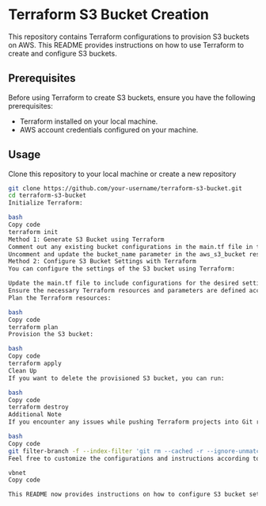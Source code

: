 # Terraform S3 Bucket Creation

This repository contains Terraform configurations to provision S3 buckets on AWS. This README provides instructions on how to use Terraform to create and configure S3 buckets.

## Prerequisites

Before using Terraform to create S3 buckets, ensure you have the following prerequisites:

- Terraform installed on your local machine.
- AWS account credentials configured on your machine.

## Usage

Clone this repository to your local machine or create a new repository

```bash
git clone https://github.com/your-username/terraform-s3-bucket.git
cd terraform-s3-bucket
Initialize Terraform:

bash
Copy code
terraform init
Method 1: Generate S3 Bucket using Terraform
Comment out any existing bucket configurations in the main.tf file in the repository.
Uncomment and update the bucket_name parameter in the aws_s3_bucket resource with your desired bucket name.
Method 2: Configure S3 Bucket Settings with Terraform
You can configure the settings of the S3 bucket using Terraform:

Update the main.tf file to include configurations for the desired settings such as permissions, versioning, logging, etc.
Ensure the necessary Terraform resources and parameters are defined according to your requirements.
Plan the Terraform resources:

bash
Copy code
terraform plan
Provision the S3 bucket:

bash
Copy code
terraform apply
Clean Up
If you want to delete the provisioned S3 bucket, you can run:

bash
Copy code
terraform destroy
Additional Note
If you encounter any issues while pushing Terraform projects into Git repositories, you can try the following command to remove Terraform cached files:

bash
Copy code
git filter-branch -f --index-filter 'git rm --cached -r --ignore-unmatch .terraform/' or git push -u -f origin main
Feel free to customize the configurations and instructions according to your specific requirements.

vbnet
Copy code

This README now provides instructions on how to configure S3 bucket settings using Terraform instead
